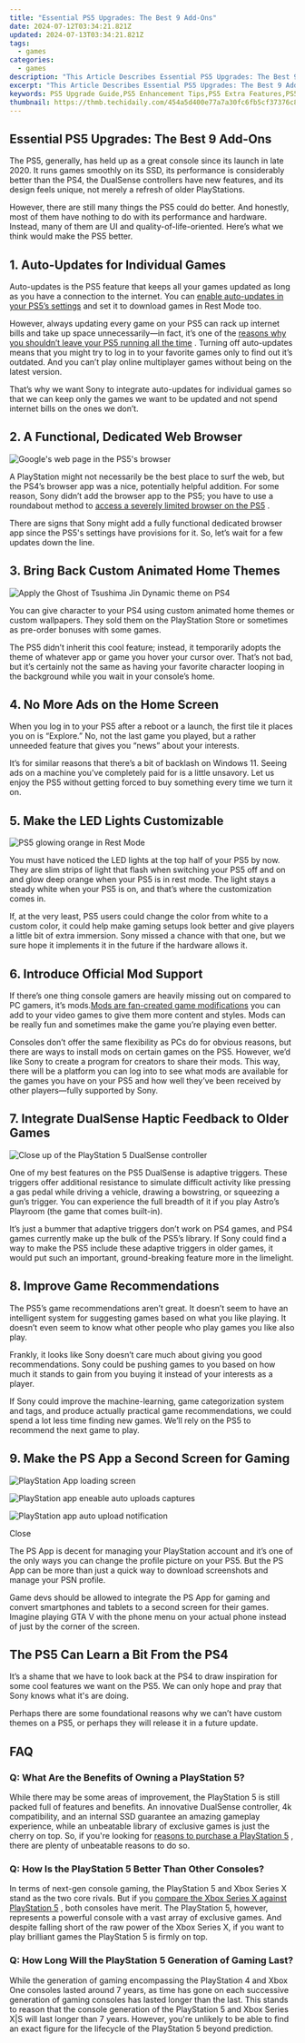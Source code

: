 ```yaml
---
title: "Essential PS5 Upgrades: The Best 9 Add-Ons"
date: 2024-07-12T03:34:21.821Z
updated: 2024-07-13T03:34:21.821Z
tags:
  - games
categories:
  - games
description: "This Article Describes Essential PS5 Upgrades: The Best 9 Add-Ons"
excerpt: "This Article Describes Essential PS5 Upgrades: The Best 9 Add-Ons"
keywords: PS5 Upgrade Guide,PS5 Enhancement Tips,PS5 Extra Features,PS5 Accessory List,PS5 Performance Boosters,PS5 Gaming Improvements,PS5 Add-On Essentials
thumbnail: https://thmb.techidaily.com/454a5d400e77a7a30fc6fb5cf37376c887407a08a4d33d69cb3dc289d466caa6.jpg
---
```


## Essential PS5 Upgrades: The Best 9 Add-Ons

 The PS5, generally, has held up as a great console since its launch in late 2020\. It runs games smoothly on its SSD, its performance is considerably better than the PS4, the DualSense controllers have new features, and its design feels unique, not merely a refresh of older PlayStations.

 However, there are still many things the PS5 could do better. And honestly, most of them have nothing to do with its performance and hardware. Instead, many of them are UI and quality-of-life-oriented. Here’s what we think would make the PS5 better.

## 1\. Auto-Updates for Individual Games

 Auto-updates is the PS5 feature that keeps all your games updated as long as you have a connection to the internet. You can [enable auto-updates in your PS5’s settings](https://www.makeuseof.com/how-to-enable-ps5-auto-updates/) and set it to download games in Rest Mode too.

 However, always updating every game on your PS5 can rack up internet bills and take up space unnecessarily—in fact, it’s one of the [reasons why you shouldn’t leave your PS5 running all the time](https://www.makeuseof.com/dont-leave-your-ps5-running-all-of-the-time-reasons-why/) . Turning off auto-updates means that you might try to log in to your favorite games only to find out it’s outdated. And you can’t play online multiplayer games without being on the latest version.

 That’s why we want Sony to integrate auto-updates for individual games so that we can keep only the games we want to be updated and not spend internet bills on the ones we don’t.

## 2\. A Functional, Dedicated Web Browser
![Google's web page in the PS5's browser](https://static1.makeuseofimages.com/wordpress/wp-content/uploads/2023/06/google-s-web-page-in-the-ps5-s-browser.JPG)

 A PlayStation might not necessarily be the best place to surf the web, but the PS4’s browser app was a nice, potentially helpful addition. For some reason, Sony didn’t add the browser app to the PS5; you have to use a roundabout method to [access a severely limited browser on the PS5](https://www.makeuseof.com/access-web-browser-on-ps5/) .

 There are signs that Sony might add a fully functional dedicated browser app since the PS5's settings have provisions for it. So, let’s wait for a few updates down the line.

## 3\. Bring Back Custom Animated Home Themes
![Apply the Ghost of Tsushima Jin Dynamic theme on PS4](https://static1.makeuseofimages.com/wordpress/wp-content/uploads/2021/09/ps4-ghost-of-tsushima-dynamic-theme.jpeg)

 You can give character to your PS4 using custom animated home themes or custom wallpapers. They sold them on the PlayStation Store or sometimes as pre-order bonuses with some games.

 The PS5 didn’t inherit this cool feature; instead, it temporarily adopts the theme of whatever app or game you hover your cursor over. That’s not bad, but it’s certainly not the same as having your favorite character looping in the background while you wait in your console’s home.

## 4\. No More Ads on the Home Screen

 When you log in to your PS5 after a reboot or a launch, the first tile it places you on is “Explore.” No, not the last game you played, but a rather unneeded feature that gives you “news” about your interests.

 It’s for similar reasons that there’s a bit of backlash on Windows 11\. Seeing ads on a machine you’ve completely paid for is a little unsavory. Let us enjoy the PS5 without getting forced to buy something every time we turn it on.

## 5\. Make the LED Lights Customizable
![PS5 glowing orange in Rest Mode](https://static1.makeuseofimages.com/wordpress/wp-content/uploads/2023/07/ps5-glowing-orange-in-rest-mode.jpg)

 You must have noticed the LED lights at the top half of your PS5 by now. They are slim strips of light that flash when switching your PS5 off and on and glow deep orange when your PS5 is in rest mode. The light stays a steady white when your PS5 is on, and that’s where the customization comes in.

 If, at the very least, PS5 users could change the color from white to a custom color, it could help make gaming setups look better and give players a little bit of extra immersion. Sony missed a chance with that one, but we sure hope it implements it in the future if the hardware allows it.

## 6\. Introduce Official Mod Support

 If there’s one thing console gamers are heavily missing out on compared to PC gamers, it’s mods.[Mods are fan-created game modifications](https://www.makeuseof.com/mods-video-games/) you can add to your video games to give them more content and styles. Mods can be really fun and sometimes make the game you’re playing even better.

 Consoles don’t offer the same flexibility as PCs do for obvious reasons, but there are ways to install mods on certain games on the PS5\. However, we’d like Sony to create a program for creators to share their mods. This way, there will be a platform you can log into to see what mods are available for the games you have on your PS5 and how well they’ve been received by other players—fully supported by Sony.

## 7\. Integrate DualSense Haptic Feedback to Older Games
![Close up of the PlayStation 5 DualSense controller](https://static1.makeuseofimages.com/wordpress/wp-content/uploads/2022/11/close-up-of-the-playstation-5-dualsense-controller.jpg)

 One of my best features on the PS5 DualSense is adaptive triggers. These triggers offer additional resistance to simulate difficult activity like pressing a gas pedal while driving a vehicle, drawing a bowstring, or squeezing a gun’s trigger. You can experience the full breadth of it if you play Astro’s Playroom (the game that comes built-in).

 It’s just a bummer that adaptive triggers don’t work on PS4 games, and PS4 games currently make up the bulk of the PS5’s library. If Sony could find a way to make the PS5 include these adaptive triggers in older games, it would put such an important, ground-breaking feature more in the limelight.

## 8\. Improve Game Recommendations

 The PS5’s game recommendations aren’t great. It doesn’t seem to have an intelligent system for suggesting games based on what you like playing. It doesn’t even seem to know what other people who play games you like also play.

 Frankly, it looks like Sony doesn’t care much about giving you good recommendations. Sony could be pushing games to you based on how much it stands to gain from you buying it instead of your interests as a player.

 If Sony could improve the machine-learning, game categorization system and tags, and produce actually practical game recommendations, we could spend a lot less time finding new games. We’ll rely on the PS5 to recommend the next game to play.

## 9\. Make the PS App a Second Screen for Gaming
![PlayStation App loading screen](https://static1.makeuseofimages.com/wordpress/wp-content/uploads/2023/06/playstation-app-loading-screen.jpeg)

![PlayStation app eneable auto uploads captures](https://static1.makeuseofimages.com/wordpress/wp-content/uploads/2022/03/PlayStation-app-eneable-auto-uploads-captures.jpg)

![PlayStation app auto upload notification](https://static1.makeuseofimages.com/wordpress/wp-content/uploads/2022/03/PlayStation-app-auto-upload-notification.jpg)

Close

 The PS App is decent for managing your PlayStation account and it’s one of the only ways you can change the profile picture on your PS5\. But the PS App can be more than just a quick way to download screenshots and manage your PSN profile.

 Game devs should be allowed to integrate the PS App for gaming and convert smartphones and tablets to a second screen for their games. Imagine playing GTA V with the phone menu on your actual phone instead of just by the corner of the screen.

## The PS5 Can Learn a Bit From the PS4

 It’s a shame that we have to look back at the PS4 to draw inspiration for some cool features we want on the PS5\. We can only hope and pray that Sony knows what it's are doing.

 Perhaps there are some foundational reasons why we can’t have custom themes on a PS5, or perhaps they will release it in a future update.

## FAQ

### Q: What Are the Benefits of Owning a PlayStation 5?

 While there may be some areas of improvement, the PlayStation 5 is still packed full of features and benefits. An innovative DualSense controller, 4k compatibility, and an internal SSD guarantee an amazing gameplay experience, while an unbeatable library of exclusive games is just the cherry on top. So, if you're looking for [reasons to purchase a PlayStation 5](https://www.makeuseof.com/why-ps5-should-be-your-next-console/) , there are plenty of unbeatable reasons to do so.

### Q: How Is the PlayStation 5 Better Than Other Consoles?

 In terms of next-gen console gaming, the PlayStation 5 and Xbox Series X stand as the two core rivals. But if you [compare the Xbox Series X against PlayStation 5](https://www.makeuseof.com/ps5-vs-xbox-series-x/) , both consoles have merit. The PlayStation 5, however, represents a powerful console with a vast array of exclusive games. And despite falling short of the raw power of the Xbox Series X, if you want to play brilliant games the PlayStation 5 is firmly on top.

### Q: How Long Will the PlayStation 5 Generation of Gaming Last?

 While the generation of gaming encompassing the PlayStation 4 and Xbox One consoles lasted around 7 years, as time has gone on each successive generation of gaming consoles has lasted longer than the last. This stands to reason that the console generation of the PlayStation 5 and Xbox Series X|S will last longer than 7 years. However, you're unlikely to be able to find an exact figure for the lifecycle of the PlayStation 5 beyond prediction.


<ins class="adsbygoogle"
     style="display:block"
     data-ad-format="autorelaxed"
     data-ad-client="ca-pub-7571918770474297"
     data-ad-slot="1223367746"></ins>



<ins class="adsbygoogle"
     style="display:block"
     data-ad-client="ca-pub-7571918770474297"
     data-ad-slot="8358498916"
     data-ad-format="auto"
     data-full-width-responsive="true"></ins>




